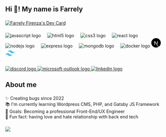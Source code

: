 <h2 align="left">Hi 👋! My name is Farrely</h2>

###

<a href="https://app.daily.dev/farrelyf"><img src="https://api.daily.dev/devcards/46bddf42a24145b98456d91afdf89e7e.png?r=85t" width="400" alt="Farrely Firenza's Dev Card"/></a>

###

<div align="left">
  <img src="https://cdn.jsdelivr.net/gh/devicons/devicon/icons/javascript/javascript-original.svg" height="30" alt="javascript logo"  />
  <img width="12" />
  <img src="https://cdn.jsdelivr.net/gh/devicons/devicon/icons/html5/html5-original.svg" height="30" alt="html5 logo"  />
  <img width="12" />
  <img src="https://cdn.jsdelivr.net/gh/devicons/devicon/icons/css3/css3-original.svg" height="30" alt="css3 logo"  />
  <img width="12" />
  <img src="https://cdn.jsdelivr.net/gh/devicons/devicon/icons/react/react-original.svg" height="30" alt="react logo"  />
  <img width="12" />
  <img src="https://cdn.jsdelivr.net/gh/devicons/devicon/icons/nodejs/nodejs-original.svg" height="30" alt="nodejs logo"  />
  <img width="12" />
  <img src="https://cdn.jsdelivr.net/gh/devicons/devicon/icons/express/express-original.svg" height="30" alt="express logo"  />
  <img width="12" />
  <img src="https://cdn.jsdelivr.net/gh/devicons/devicon/icons/mongodb/mongodb-original.svg" height="30" alt="mongodb logo"  />
  <img width="12" />
  <img src="https://cdn.jsdelivr.net/gh/devicons/devicon/icons/docker/docker-original.svg" height="30" alt="docker logo"  />
  <img src="https://github.com/devicons/devicon/blob/v2.15.1/icons/nextjs/nextjs-original.svg" height="30" alt="Nextjs"  />
  <img src="https://github.com/devicons/devicon/blob/v2.15.1/icons/tailwindcss/tailwindcss-plain.svg" height="30" alt="Tailwind"  />
  
</div>

###

<div align="left">
  <a href="https://discordapp.com/users/184993359184527362" target="_blank">
    <img src="https://img.shields.io/static/v1?message=Discord&logo=discord&label=&color=7289DA&logoColor=white&labelColor=&style=for-the-badge" height="35" alt="discord logo"  />
  </a>
  <a href="mailto:farrely.firenza@outlook.com" target="_blank">
    <img src="https://img.shields.io/static/v1?message=Outlook&logo=microsoft-outlook&label=&color=0078D4&logoColor=white&labelColor=&style=for-the-badge" height="35" alt="microsoft-outlook logo"  />
  </a>
  <a href="https://www.linkedin.com/in/farrelyf/" target="_blank">
    <img src="https://img.shields.io/static/v1?message=LinkedIn&logo=linkedin&label=&color=0077B5&logoColor=white&labelColor=&style=for-the-badge" height="35" alt="linkedin logo"  />
  </a>
</div>

###

<h2 align="left">About me</h2>

###

<p align="left">✨ Creating bugs since 2022<br>📚 I'm currently learning Wordpress CMS, PHP, and Gatsby JS Framework<br>🎯 Goals: Becoming a professional Front-End/UX Engineer<br>🎲 Fun fact: having love and hate relationship with back end tech</p>

###

![](https://github-readme-stats.vercel.app/api/top-langs/?username=Farrely-F&theme=react&hide_border=false&include_all_commits=false&count_private=false&layout=compact)
